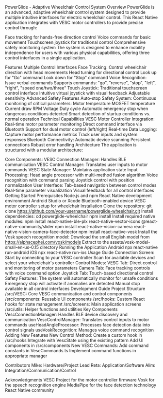 PowerGlide - Adaptive Wheelchair Control System
Overview
PowerGlide is an advanced, adaptive wheelchair control system designed to provide multiple intuitive interfaces for electric wheelchair control. This React Native application integrates with VESC motor controllers to provide precise control through:

Face tracking for hands-free direction control
Voice commands for basic movement
Touchscreen joystick for traditional control
Comprehensive safety monitoring system
The system is designed to enhance mobility independence for users with various physical capabilities, offering three control interfaces in a single application.

Features
Multiple Control Interfaces
Face Tracking: Control wheelchair direction with head movements
Head turning for directional control
Look up for "Go" command
Look down for "Stop" command
Voice Recognition: Issue verbal commands
Supports commands: "go", "reverse", "stop", "left", "right", "speed one/two/three"
Touch Joystick: Traditional touchscreen control interface
Intuitive virtual joystick with visual feedback
Adjustable sensitivity
Advanced Safety Features
Auto-stop Safety System:
Continuous monitoring of critical parameters:
Motor temperature
MOSFET temperature
Current draw
RPM
Voltage
Duty cycle
Automatic emergency stop when dangerous conditions detected
Smart detection of startup conditions vs. normal operation
Technical Capabilities
VESC Motor Controller Integration:
Real-time motor parameter monitoring
Direct command interface via Bluetooth
Support for dual motor control (left/right)
Real-time Data Logging:
Capture motor performance metrics
Track user inputs and system responses
Bluetooth Connectivity:
Automatic device scanning
Persistent connections
Robust error handling
Architecture
The application is structured with a modular architecture:

Core Components:
VESC Connection Manager: Handles BLE communication
VESC Control Manager: Translates user inputs to motor commands
VESC State Manager: Maintains application state
Input Processing:
Head angle processor with multi-method fusion algorithm
Voice recognition with command parsing
Joystick control with position normalization
User Interface:
Tab-based navigation between control modes
Real-time parameter visualization
Visual feedback for all control interfaces
Getting Started
Prerequisites
Node.js and npm
React Native development environment
Android Studio or Xcode
Bluetooth-enabled device
VESC motor controller setup for wheelchair
Installation
Clone the repository:
git clone https://github.com/your-username/powerglide-wheelchair.git
Install dependencies:
cd powerglide-wheelchair
npm install
Install required native modules:
npm install react-native-ble-plx react-native-vector-icons @react-native-community/slider
npm install react-native-vision-camera react-native-vision-camera-face-detector
npm install react-native-vosk
Install the Vosk speech recognition model:
Download the small English model from https://alphacephei.com/vosk/models
Extract to the assets/vosk-model-small-en-us-0.15 directory
Running the Application
Android
npx react-native run-android
iOS
npx react-native run-ios
Usage Guide
Connection Screen:
Start by connecting to your VESC controller
Scan for available devices and select your wheelchair's controller
Control Modes:
VESC Tab: Direct control and monitoring of motor parameters
Camera Tab: Face tracking controls with voice command option
Joystick Tab: Touch-based directional control
Safety Features:
The system will automatically monitor for unsafe conditions
Emergency stop will activate if anomalies are detected
Manual stop available in all control interfaces
Development Guide
Project Structure
/src/VESC: Core VESC communication and control components
/src/components: Reusable UI components
/src/hooks: Custom React hooks for state management
/src/screens: Main application screens
/src/utils: Helper functions and utilities
Key Components
VescConnectionManager: Handles BLE device discovery and communication
VescControlManager: Translates control inputs to motor commands
useHeadAngleProcessor: Processes face detection data into control signals
useVoskRecognition: Manages voice command recognition
Adding New Features
New Control Method:
Create a custom hook in /src/hooks
Integrate with VescState using the existing pattern
Add UI components in /src/components
New VESC Commands:
Add command constants in VescCommands.ts
Implement command functions in appropriate manager

Contributors
Mike: Hardware/Project Lead
Reta: Application/Software
Alim: Integration/Communication/Control


Acknowledgments
VESC Project for the motor controller firmware
Vosk for the speech recognition engine
MediaPipe for the face detection technology
React Native community
